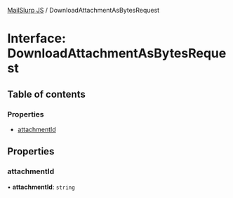 [MailSlurp JS](../README.md) / DownloadAttachmentAsBytesRequest

# Interface: DownloadAttachmentAsBytesRequest

## Table of contents

### Properties

- [attachmentId](DownloadAttachmentAsBytesRequest.md#attachmentid)

## Properties

### attachmentId

• **attachmentId**: `string`
